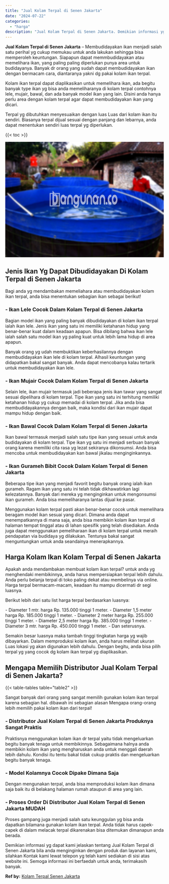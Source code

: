 ```yaml
---
title: "Jual Kolam Terpal di Senen Jakarta"
date: "2024-07-22"
categories: 
  - "harga"
description: "Jual Kolam Terpal di Senen Jakarta. Demikian informasi yg dapat kami jelaskan tentang Jual Kolam Terpal di Senen Jakarta bila anda menginginkan dengan produk..."
---
```


**Jual Kolam Terpal di Senen Jakarta** – Membudidayakan ikan menjadi salah satu perihal yg cukup memukau untuk anda lakukan sehingga bisa memperoleh keuntungan. Siapapun dapat memmbudidayakan atau memelihara ikan, yang paling paling diperlukan punya area untuk budidayanya. Banyak dr orang yang sudah dapat membudidayakan ikan dengan bermacam cara, diantaranya yakni dg pakai kolam ikan terpal.

Kolam ikan terpal dapat diaplikasikan untuk memelihara ikan, ada begitu banyak type ikan yg bisa anda memeliharanya di kolam terpal contohnya lele, mujair, bawal, dan ada banyak model ikan yang lain. Disini anda hanya perlu area dengan kolam terpal agar dapat membudidayakan ikan yang dicari.

Terpal yg dibutuhkan menyesuaikan dengan luas Luas dari kolam ikan itu sendiri. Biasanya terpal dijual sesuai dengan panjang dan lebarnya, anda dapat menentukan sendiri luas terpal yg diperlukan.

{{< toc >}}

![Jual Kolam Terpal di Senen Jakarta](/images/jual-kolam-terpal-38.png)

## Jenis Ikan Yg Dapat Dibudidayakan Di Kolam Terpal di Senen Jakarta

Bagi anda yg mendambakan memeliahara atau membudidayakan kolam ikan terpal, anda bisa menentukan sebagian ikan sebagai berikut!

### \- Ikan Lele Cocok Dalam Kolam Terpal di Senen Jakarta

Bagian model ikan yang paling banyak dibudidayakan di kolam ikan terpal ialah ikan lele. Jenis ikan yang satu ini memiliki ketahanan hidup yang benar-benar kuat dalam keadaan apapun. Bisa dibilang bahwa ikan lele ialah salah satu model ikan yg paling kuat untuk lebih lama hidup di area apapun.

Banyak orang yg udah membuktikan keberhasilannya dengan membudidayakan ikan lele di kolam terpal. Alhasil keuntungan yang didapatkan bakal sangat banyak. Anda dapat mencobanya kalau tertarik untuk membudidayakan ikan lele.

### \- Ikan Mujair Cocok Dalam Kolam Terpal di Senen Jakarta

Selain lele, ikan mujair termasuk jadi beberapa jenis ikan tawar yang sangat sesuai dipelihara di kolam terpal. Tipe ikan yang satu ini terhitung memiliki ketahanan hidup yg cukup memadai di kolam terpal. Jika anda bisa membudidayakannya dengan baik, maka kondisi dari ikan mujair dapat mampu hidup dengan baik.

### \- Ikan Bawal Cocok Dalam Kolam Terpal di Senen Jakarta

Ikan bawal termasuk menjadi salah satu tipe ikan yang sesuai untuk anda budidayakan di kolam terpal. Tipe ikan yg satu ini menjadi serbuan banyak orang karena memiliki cita rasa yg lezat sekiranya dikonsumsi. Anda bisa mencoba untuk membudidayakan kan bawal jikalau menginginkannya.

### \- Ikan Gurameh Bibit Cocok Dalam Kolam Terpal di Senen Jakarta

Beberapa tipe ikan yang menjadi favorit begitu banyak orang ialah ikan gurameh. Ragam ikan yang satu ini telah tidak dikhawatirkan lagi kelezatannya. Banyak dari mereka yg menginginkan untuk mengonsumsi ikan gurameh. Anda bisa memeliharanya lantas dijual ke pasar.

Menggunakan kolam terpal pasti akan benar-benar cocok untuk memelihara beragam model ikan sesuai yang dicari. Dimana anda dapat menempatkannya di mana saja, anda bisa membikin kolam ikan terpal di halaman tempat tinggal atau di lahan spesifik yang telah disediakan. Anda juga dapat menggunakan pemeliharaan ikan di kolam terpal untuk meraih pendapatan via budidaya yg dilakukan. Tentunya bakal sangat menguntungkan untuk anda seandainya menerapkannya.

## Harga Kolam Ikan Kolam Terpal di Senen Jakarta

Apakah anda mendambakan membuat kolam ikan terpal? untuk anda yg menghendaki membikinnya, anda harus mempersiapkan terpal lebih dahulu. Anda perlu belanja terpal di toko paling dekat atau membelinya via online. Harga terpal bermacam-macam, keadaan itu mampu dicermati dr segi luasnya.

Berikut lebih dari satu list harga terpal berdasarkan luasnya:

\- Diameter 1 mtr. harga Rp. 135.000 tinggi 1 meter. - Diameter 1,5 meter harga Rp. 185.000 tinggi 1 meter. - Diameter 2 meter harga Rp. 255.000 tinggi 1 meter. - Diameter 2,5 meter harga Rp. 385.000 tinggi 1 meter. - Diameter 3 mtr. harga Rp. 450.000 tinggi 1 meter. - Dan seterusnya.

Semakin besar luasnya maka tambah tinggi tingkatan harga yg wajib dibayarkan. Dalam memproduksi kolam ikan, anda harus melihat ukuran Luas lokasi yg akan digunakan lebih dahulu. Dengan begitu, anda bisa pilih terpal yg yang cocok dg kolam ikan terpal yg diaplikasikan.

## Mengapa Memilih Distributor Jual Kolam Terpal di Senen Jakarta?

{{< table-tables table="table2" >}}

Sangat banyak dari orang yang sangat memilih gunakan kolam ikan terpal karena sebagian hal. dibawah ini sebagian alasan Mengapa orang-orang lebih memilih pakai kolam ikan dari terpal!

### \- Distributor Jual Kolam Terpal di Senen Jakarta Produknya Sangat Praktis

Praktisnya menggunakan kolam ikan dr terpal yaitu tidak mengeluarkan begitu banyak tenaga untuk membikinnya. Sebagaimana halnya anda membikin kolam ikan yang mengharuskan anda untuk menggali daerah lebih dahulu. Kondisi itu tentu bakal tidak cukup praktis dan mengeluarkan begitu banyak tenaga.

### \- Model Kolamnya Cocok Dipake Dimana Saja

Dengan mengunakan terpal, anda bisa memproduksi kolam ikan dimana saja baik itu di belakang halaman rumah ataupun di area yang lain.

### \- Proses Order Di Distributor Jual Kolam Terpal di Senen Jakarta MUDAH

Proses gampang juga menjadi salah satu keunggulan yg bisa anda dapatkan bilamana gunakan kolam ikan terpal. Anda tidak harus capek-capek di dalam melacak terpal dikarenakan bisa ditemukan dimanapun anda berada.

Demikian informasi yg dapat kami jelaskan tentang Jual Kolam Terpal di Senen Jakarta bila anda menginginkan dengan produk dan layanan kami, silahkan Kontak kami lewat telepon yg telah kami sediakan di sisi atas website ini. Semoga informasi ini berfaedah untuk anda, terimakasih banyak.

**Ref by:** [Kolam Terpal Senen Jakarta](https://id.wikipedia.org/wiki/Kolam)
